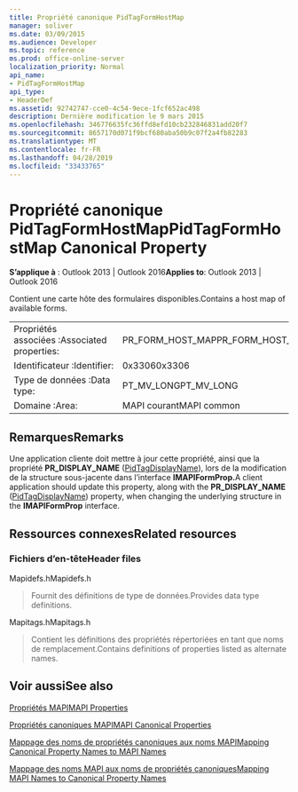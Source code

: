 ```yaml
---
title: Propriété canonique PidTagFormHostMap
manager: soliver
ms.date: 03/09/2015
ms.audience: Developer
ms.topic: reference
ms.prod: office-online-server
localization_priority: Normal
api_name:
- PidTagFormHostMap
api_type:
- HeaderDef
ms.assetid: 92742747-cce0-4c54-9ece-1fcf652ac498
description: Dernière modification le 9 mars 2015
ms.openlocfilehash: 346776635fc36ffd8efd10cb232846831add20f7
ms.sourcegitcommit: 8657170d071f9bcf680aba50b9c07f2a4fb82283
ms.translationtype: MT
ms.contentlocale: fr-FR
ms.lasthandoff: 04/28/2019
ms.locfileid: "33433765"
---
```

# <a name="pidtagformhostmap-canonical-property"></a><span data-ttu-id="ea6b7-103">Propriété canonique PidTagFormHostMap</span><span class="sxs-lookup"><span data-stu-id="ea6b7-103">PidTagFormHostMap Canonical Property</span></span>

  
  
<span data-ttu-id="ea6b7-104">**S’applique à** : Outlook 2013 | Outlook 2016</span><span class="sxs-lookup"><span data-stu-id="ea6b7-104">**Applies to**: Outlook 2013 | Outlook 2016</span></span> 
  
<span data-ttu-id="ea6b7-105">Contient une carte hôte des formulaires disponibles.</span><span class="sxs-lookup"><span data-stu-id="ea6b7-105">Contains a host map of available forms.</span></span> 
  
|||
|:-----|:-----|
|<span data-ttu-id="ea6b7-106">Propriétés associées :</span><span class="sxs-lookup"><span data-stu-id="ea6b7-106">Associated properties:</span></span>  <br/> |<span data-ttu-id="ea6b7-107">PR_FORM_HOST_MAP</span><span class="sxs-lookup"><span data-stu-id="ea6b7-107">PR_FORM_HOST_MAP</span></span>  <br/> |
|<span data-ttu-id="ea6b7-108">Identificateur :</span><span class="sxs-lookup"><span data-stu-id="ea6b7-108">Identifier:</span></span>  <br/> |<span data-ttu-id="ea6b7-109">0x3306</span><span class="sxs-lookup"><span data-stu-id="ea6b7-109">0x3306</span></span>  <br/> |
|<span data-ttu-id="ea6b7-110">Type de données :</span><span class="sxs-lookup"><span data-stu-id="ea6b7-110">Data type:</span></span>  <br/> |<span data-ttu-id="ea6b7-111">PT_MV_LONG</span><span class="sxs-lookup"><span data-stu-id="ea6b7-111">PT_MV_LONG</span></span>  <br/> |
|<span data-ttu-id="ea6b7-112">Domaine :</span><span class="sxs-lookup"><span data-stu-id="ea6b7-112">Area:</span></span>  <br/> |<span data-ttu-id="ea6b7-113">MAPI courant</span><span class="sxs-lookup"><span data-stu-id="ea6b7-113">MAPI common</span></span>  <br/> |
   
## <a name="remarks"></a><span data-ttu-id="ea6b7-114">Remarques</span><span class="sxs-lookup"><span data-stu-id="ea6b7-114">Remarks</span></span>

<span data-ttu-id="ea6b7-115">Une application cliente doit mettre à jour cette propriété, ainsi que la propriété **PR_DISPLAY_NAME** ([PidTagDisplayName](pidtagdisplayname-canonical-property.md)), lors de la modification de la structure sous-jacente dans l’interface **IMAPIFormProp.**</span><span class="sxs-lookup"><span data-stu-id="ea6b7-115">A client application should update this property, along with the **PR_DISPLAY_NAME** ([PidTagDisplayName](pidtagdisplayname-canonical-property.md)) property, when changing the underlying structure in the **IMAPIFormProp** interface.</span></span> 
  
## <a name="related-resources"></a><span data-ttu-id="ea6b7-116">Ressources connexes</span><span class="sxs-lookup"><span data-stu-id="ea6b7-116">Related resources</span></span>

### <a name="header-files"></a><span data-ttu-id="ea6b7-117">Fichiers d’en-tête</span><span class="sxs-lookup"><span data-stu-id="ea6b7-117">Header files</span></span>

<span data-ttu-id="ea6b7-118">Mapidefs.h</span><span class="sxs-lookup"><span data-stu-id="ea6b7-118">Mapidefs.h</span></span>
  
> <span data-ttu-id="ea6b7-119">Fournit des définitions de type de données.</span><span class="sxs-lookup"><span data-stu-id="ea6b7-119">Provides data type definitions.</span></span>
    
<span data-ttu-id="ea6b7-120">Mapitags.h</span><span class="sxs-lookup"><span data-stu-id="ea6b7-120">Mapitags.h</span></span>
  
> <span data-ttu-id="ea6b7-121">Contient les définitions des propriétés répertoriées en tant que noms de remplacement.</span><span class="sxs-lookup"><span data-stu-id="ea6b7-121">Contains definitions of properties listed as alternate names.</span></span>
    
## <a name="see-also"></a><span data-ttu-id="ea6b7-122">Voir aussi</span><span class="sxs-lookup"><span data-stu-id="ea6b7-122">See also</span></span>



[<span data-ttu-id="ea6b7-123">Propriétés MAPI</span><span class="sxs-lookup"><span data-stu-id="ea6b7-123">MAPI Properties</span></span>](mapi-properties.md)
  
[<span data-ttu-id="ea6b7-124">Propriétés canoniques MAPI</span><span class="sxs-lookup"><span data-stu-id="ea6b7-124">MAPI Canonical Properties</span></span>](mapi-canonical-properties.md)
  
[<span data-ttu-id="ea6b7-125">Mappage des noms de propriétés canoniques aux noms MAPI</span><span class="sxs-lookup"><span data-stu-id="ea6b7-125">Mapping Canonical Property Names to MAPI Names</span></span>](mapping-canonical-property-names-to-mapi-names.md)
  
[<span data-ttu-id="ea6b7-126">Mappage des noms MAPI aux noms de propriétés canoniques</span><span class="sxs-lookup"><span data-stu-id="ea6b7-126">Mapping MAPI Names to Canonical Property Names</span></span>](mapping-mapi-names-to-canonical-property-names.md)

